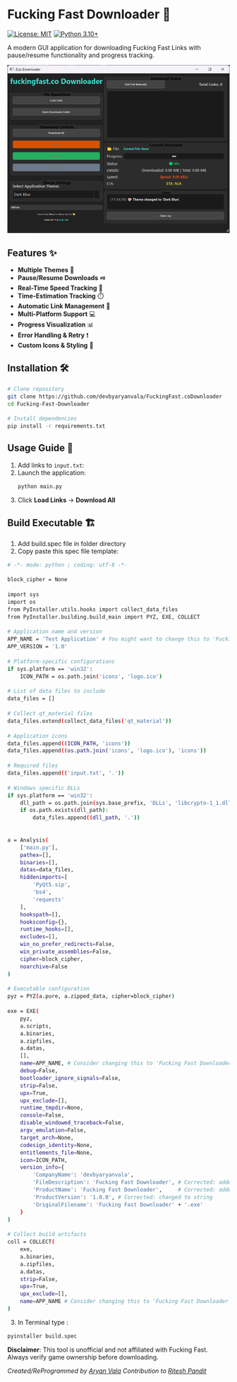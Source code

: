 # Fucking Fast Downloader 🔽

[![License: MIT](https://img.shields.io/badge/License-MIT-yellow.svg)](https://opensource.org/licenses/MIT)
[![Python 3.10+](https://img.shields.io/badge/python-3.10+-blue.svg)](https://www.python.org/downloads/)

A modern GUI application for downloading Fucking Fast Links with pause/resume functionality and progress tracking.

![Application Preview](/preview/preview.png)

## Features ✨
- **Multiple Themes** 🌙  
- **Pause/Resume Downloads** ⏯️  
- **Real-Time Speed Tracking** 🚀
- **Time-Estimation Tracking** ⏱️  
- **Automatic Link Management** 🔄  
- **Multi-Platform Support** 💻  
- **Progress Visualization** 📊  
- **Error Handling & Retry** ❗  
- **Custom Icons & Styling** 🎨  

## Installation 🛠️
```bash
# Clone repository
git clone https://github.com/devbyaryanvala/FuckingFast.coDownloader
cd Fucking-Fast-Downloader

# Install dependencies
pip install -r requirements.txt
```

## Usage Guide 📖
1. Add links to `input.txt`:
2. Launch the application:
   ```bash
   python main.py
   ```
3. Click **Load Links** → **Download All**

## Build Executable 🏗️
1. Add build.spec file in folder directory 
2. Copy paste this spec file template:
```bash
# -*- mode: python ; coding: utf-8 -*-

block_cipher = None

import sys
import os
from PyInstaller.utils.hooks import collect_data_files
from PyInstaller.building.build_main import PYZ, EXE, COLLECT

# Application name and version
APP_NAME = 'Test Application' # You might want to change this to 'Fucking Fast Downloader'
APP_VERSION = '1.0'

# Platform-specific configurations
if sys.platform == 'win32':
    ICON_PATH = os.path.join('icons', 'logo.ico')

# List of data files to include
data_files = []

# Collect qt_material files
data_files.extend(collect_data_files('qt_material'))

# Application icons
data_files.append((ICON_PATH, 'icons'))
data_files.append((os.path.join('icons', 'logo.ico'), 'icons'))

# Required files
data_files.append(('input.txt', '.'))

# Windows specific DLLs
if sys.platform == 'win32':
    dll_path = os.path.join(sys.base_prefix, 'DLLs', 'libcrypto-1_1.dll')
    if os.path.exists(dll_path):
        data_files.append((dll_path, '.'))


a = Analysis(
    ['main.py'],
    pathex=[],
    binaries=[],
    datas=data_files,
    hiddenimports=[
        'PyQt5.sip',
        'bs4',
        'requests'
    ],
    hookspath=[],
    hooksconfig={},
    runtime_hooks=[],
    excludes=[],
    win_no_prefer_redirects=False,
    win_private_assemblies=False,
    cipher=block_cipher,
    noarchive=False
)

# Executable configuration
pyz = PYZ(a.pure, a.zipped_data, cipher=block_cipher)

exe = EXE(
    pyz,
    a.scripts,
    a.binaries,
    a.zipfiles,
    a.datas,
    [],
    name=APP_NAME, # Consider changing this to 'Fucking Fast Downloader'
    debug=False,
    bootloader_ignore_signals=False,
    strip=False,
    upx=True,
    upx_exclude=[],
    runtime_tmpdir=None,
    console=False,
    disable_windowed_traceback=False,
    argv_emulation=False,
    target_arch=None,
    codesign_identity=None,
    entitlements_file=None,
    icon=ICON_PATH,
    version_info={
        'CompanyName': 'devbyaryanvala',
        'FileDescription': 'Fucking Fast Downloader', # Corrected: added quotes
        'ProductName': 'Fucking Fast Downloader',     # Corrected: added quotes
        'ProductVersion': '1.0.0', # Corrected: changed to string
        'OriginalFilename': 'Fucking Fast Downloader' + '.exe'
    }
)

# Collect build artifacts
coll = COLLECT(
    exe,
    a.binaries,
    a.zipfiles,
    a.datas,
    strip=False,
    upx=True,
    upx_exclude=[],
    name=APP_NAME # Consider changing this to 'Fucking Fast Downloader'
)
```

3. In Terminal type :
```bash
pyinstaller build.spec
```


**Disclaimer**: This tool is unofficial and not affiliated with Fucking Fast. Always verify game ownership before downloading.

*Created/ReProgrammed by [Aryan Vala](https://aryanvala.site) Contribution to [Ritesh Pandit](https://riteshpandit.vercel.app/)*  
